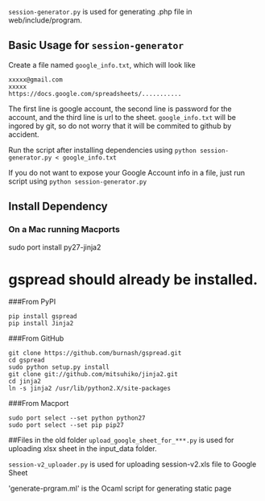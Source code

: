 `session-generator.py` is used for generating .php file in web/include/program.

## Basic Usage for `session-generator`

Create a file named `google_info.txt`, which will look like
```
xxxxx@gmail.com
xxxxx
https://docs.google.com/spreadsheets/...........
```
The first line is google account, the second line is password for the account, and the third line is url to the sheet.
`google_info.txt` will be ingored by git, so do not worry that it will be commited to github by accident.

Run the script after installing dependencies using `python session-generator.py < google_info.txt`

If you do not want to expose your Google Account info in a file, just run script using `python session-generator.py`


## Install Dependency 
### On a Mac running Macports
sudo port install py27-jinja2
# gspread should already be installed.

###From PyPI
```
pip install gspread
pip install Jinja2
```
###From GitHub
```
git clone https://github.com/burnash/gspread.git
cd gspread
sudo python setup.py install
git clone git://github.com/mitsuhiko/jinja2.git
cd jinja2
ln -s jinja2 /usr/lib/python2.X/site-packages
```
###From Macport
```
sudo port select --set python python27
sudo port select --set pip pip27
```

##Files in the old folder
`upload_google_sheet_for_***.py` is used for uploading xlsx sheet in the input_data folder.

`session-v2_uploader.py` is used for uploading session-v2.xls file to Google Sheet

'generate-prgram.ml' is the Ocaml script for generating static page

